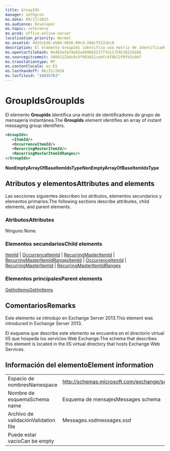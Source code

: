 ```yaml
---
title: GroupIds
manager: sethgros
ms.date: 09/17/2015
ms.audience: Developer
ms.topic: reference
ms.prod: office-online-server
localization_priority: Normal
ms.assetid: 4d32cb3b-eb84-4816-89cd-26dcf5131bc8
description: El elemento GroupIds identifica una matriz de identificadores de grupo de mensajería instantánea.
ms.openlocfilehash: 0e463a3a74eb3a4996b521f77e1175913b22d16b
ms.sourcegitcommit: 34041125dc8c5f993b21cebfc4f8b72f0fd2cb6f
ms.translationtype: MT
ms.contentlocale: es-ES
ms.lasthandoff: 06/25/2018
ms.locfileid: "19835763"
---
```

# <a name="groupids"></a><span data-ttu-id="f87ae-103">GroupIds</span><span class="sxs-lookup"><span data-stu-id="f87ae-103">GroupIds</span></span>

<span data-ttu-id="f87ae-104">El elemento **GroupIds** identifica una matriz de identificadores de grupo de mensajería instantánea.</span><span class="sxs-lookup"><span data-stu-id="f87ae-104">The **GroupIds** element identifies an array of instant messaging group identifiers.</span></span> 
  
```XML
<GroupIds>
   <ItemId/>
   <OccurrenceItemId/>
   <RecurringMasterItemId/>
   <RecurringMasterItemIdRanges/>
</GroupIds>
```

 <span data-ttu-id="f87ae-105">**NonEmptyArrayOfBaseItemIdsType**</span><span class="sxs-lookup"><span data-stu-id="f87ae-105">**NonEmptyArrayOfBaseItemIdsType**</span></span>
## <a name="attributes-and-elements"></a><span data-ttu-id="f87ae-106">Atributos y elementos</span><span class="sxs-lookup"><span data-stu-id="f87ae-106">Attributes and elements</span></span>

<span data-ttu-id="f87ae-107">Las secciones siguientes describen los atributos, elementos secundarios y elementos primarios.</span><span class="sxs-lookup"><span data-stu-id="f87ae-107">The following sections describe attributes, child elements, and parent elements.</span></span>
  
### <a name="attributes"></a><span data-ttu-id="f87ae-108">Atributos</span><span class="sxs-lookup"><span data-stu-id="f87ae-108">Attributes</span></span>

<span data-ttu-id="f87ae-109">Ninguno.</span><span class="sxs-lookup"><span data-stu-id="f87ae-109">None.</span></span>
  
### <a name="child-elements"></a><span data-ttu-id="f87ae-110">Elementos secundarios</span><span class="sxs-lookup"><span data-stu-id="f87ae-110">Child elements</span></span>

<span data-ttu-id="f87ae-111">[ItemId](itemid.md) | [OccurrenceItemId](occurrenceitemid.md) | [RecurringMasterItemId](recurringmasteritemid.md) | [RecurringMasterItemIdRanges](recurringmasteritemidranges.md)</span><span class="sxs-lookup"><span data-stu-id="f87ae-111">[ItemId](itemid.md) | [OccurrenceItemId](occurrenceitemid.md) | [RecurringMasterItemId](recurringmasteritemid.md) | [RecurringMasterItemIdRanges](recurringmasteritemidranges.md)</span></span>
  
### <a name="parent-elements"></a><span data-ttu-id="f87ae-112">Elementos principales</span><span class="sxs-lookup"><span data-stu-id="f87ae-112">Parent elements</span></span>

[<span data-ttu-id="f87ae-113">GetImItems</span><span class="sxs-lookup"><span data-stu-id="f87ae-113">GetImItems</span></span>](getimitems.md)
  
## <a name="remarks"></a><span data-ttu-id="f87ae-114">Comentarios</span><span class="sxs-lookup"><span data-stu-id="f87ae-114">Remarks</span></span>

<span data-ttu-id="f87ae-115">Este elemento se introdujo en Exchange Server 2013.</span><span class="sxs-lookup"><span data-stu-id="f87ae-115">This element was introduced in Exchange Server 2013.</span></span>
  
<span data-ttu-id="f87ae-116">El esquema que describe este elemento se encuentra en el directorio virtual IIS que hospeda los servicios Web Exchange.</span><span class="sxs-lookup"><span data-stu-id="f87ae-116">The schema that describes this element is located in the IIS virtual directory that hosts Exchange Web Services.</span></span>
  
## <a name="element-information"></a><span data-ttu-id="f87ae-117">Información del elemento</span><span class="sxs-lookup"><span data-stu-id="f87ae-117">Element information</span></span>

|||
|:-----|:-----|
|<span data-ttu-id="f87ae-118">Espacio de nombres</span><span class="sxs-lookup"><span data-stu-id="f87ae-118">Namespace</span></span>  <br/> |http://schemas.microsoft.com/exchange/services/2006/messages  <br/> |
|<span data-ttu-id="f87ae-119">Nombre de esquema</span><span class="sxs-lookup"><span data-stu-id="f87ae-119">Schema name</span></span>  <br/> |<span data-ttu-id="f87ae-120">Esquema de mensajes</span><span class="sxs-lookup"><span data-stu-id="f87ae-120">Messages schema</span></span>  <br/> |
|<span data-ttu-id="f87ae-121">Archivo de validación</span><span class="sxs-lookup"><span data-stu-id="f87ae-121">Validation file</span></span>  <br/> |<span data-ttu-id="f87ae-122">Messages.xsd</span><span class="sxs-lookup"><span data-stu-id="f87ae-122">messages.xsd</span></span>  <br/> |
|<span data-ttu-id="f87ae-123">Puede estar vacío</span><span class="sxs-lookup"><span data-stu-id="f87ae-123">Can be empty</span></span>  <br/> ||
   

